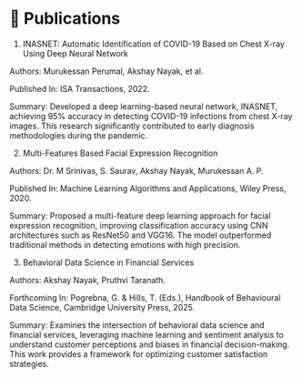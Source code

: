 
# 📝 Publications 
1. INASNET: Automatic Identification of COVID-19 Based on Chest X-ray Using Deep Neural Network

Authors: Murukessan Perumal, Akshay Nayak, et al.

Published In: ISA Transactions, 2022.

Summary: Developed a deep learning-based neural network, INASNET, achieving 95% accuracy in detecting COVID-19 infections from chest X-ray images. This research significantly contributed to early diagnosis methodologies during the pandemic.

2. Multi-Features Based Facial Expression Recognition

Authors: Dr. M Srinivas, S. Saurav, Akshay Nayak, Murukessan A. P.

Published In: Machine Learning Algorithms and Applications, Wiley Press, 2020.

Summary: Proposed a multi-feature deep learning approach for facial expression recognition, improving classification accuracy using CNN architectures such as ResNet50 and VGG16. The model outperformed traditional methods in detecting emotions with high precision.

3. Behavioral Data Science in Financial Services

Authors: Akshay Nayak, Pruthvi Taranath.

Forthcoming In: Pogrebna, G. & Hills, T. (Eds.), Handbook of Behavioural Data Science, Cambridge University Press, 2025.

Summary: Examines the intersection of behavioral data science and financial services, leveraging machine learning and sentiment analysis to understand customer perceptions and biases in financial decision-making. This work provides a framework for optimizing customer satisfaction strategies.